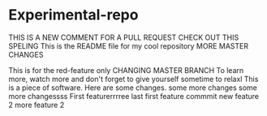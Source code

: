 # Experimental-repo

THIS IS A NEW COMMENT FOR A PULL REQUEST
CHECK OUT THIS SPELING
This is the README file for my cool repository
MORE MASTER CHANGES

This is for the red-feature only
CHANGING MASTER BRANCH
To learn more, watch more and don't forget to give yourself sometime to relaxl
This is a piece of software.
Here are some changes.
some more changes
some more changessss
First featurerrrree
last first feature commmit
new feature 2
more feature 2
